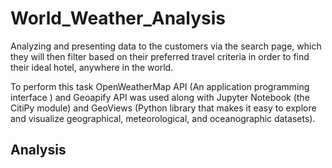 # World_Weather_Analysis
Analyzing and presenting data to the customers via the search page, which they will then filter based on their preferred travel criteria in order to find their ideal hotel, anywhere in the world.

To perform this task OpenWeatherMap API (An application programming interface ) and  Geoapify API was used along with  Jupyter Notebook (the CitiPy module) and GeoViews (Python library that makes it easy to explore and visualize geographical, meteorological, and oceanographic datasets). 

## Analysis
